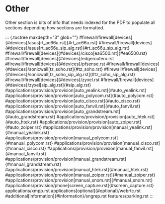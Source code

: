# Other

Other section is bits of info that needs indexed for the PDF to populate
all sections depending how sections are formatted.

::: {.toctree maxdepth="3" glob=""}
#firewall/firewall[devices]{#devices}/asus[rt_ac66u.rst]{#rt_ac66u.rst}
#firewall/firewall[devices]{#devices}/asus[rt_ac66u_sip_alg.rst]{#rt_ac66u_sip_alg.rst}
#firewall/firewall[devices]{#devices}/cisco[ea6500.rst]{#ea6500.rst}
#firewall/firewall[devices]{#devices}/edgerouterx.rst
#firewall/firewall[devices]{#devices}/pfsense.rst
#firewall/firewall[devices]{#devices}/sonicwall[tz_soho.rst]{#tz_soho.rst}
#firewall/firewall[devices]{#devices}/sonicwall[tz_soho_sip_alg.rst]{#tz_soho_sip_alg.rst}
#firewall/firewall[devices]{#devices}/zyxel.rst
#firewall/firewall[devices]{#devices}/zyxel[sip_alg.rst]{#sip_alg.rst}
#applications/provision/provision[auto_yealink.rst]{#auto_yealink.rst}
#applications/provision/provision[auto_polycom.rst]{#auto_polycom.rst}
#applications/provision/provision[auto_cisco.rst]{#auto_cisco.rst}
#applications/provision/provision[auto_fanvil.rst]{#auto_fanvil.rst}
#applications/provision/provision[auto_grandstream.rst]{#auto_grandstream.rst}
#applications/provision/provision[auto_htek.rst]{#auto_htek.rst}
#applications/provision/provision[auto_zoiper.rst]{#auto_zoiper.rst}
#applications/provision/provision[manual_yealink.rst]{#manual_yealink.rst}
#applications/provision/provision[manual_polycom.rst]{#manual_polycom.rst}
#applications/provision/provision[manual_cisco.rst]{#manual_cisco.rst}
#applications/provision/provision[manual_fanvil.rst]{#manual_fanvil.rst}
#applications/provision/provision[manual_grandstream.rst]{#manual_grandstream.rst}
#applications/provision/provision[manual_htek.rst]{#manual_htek.rst}
#applications/provision/provision[manual_zoiper.rst]{#manual_zoiper.rst}
#applications/provision/provision[manual_snom.rst]{#manual_snom.rst}
#applications/provision/phone[screen_capture.rst]{#screen_capture.rst}
applications/xmpp.rst applications[optional]{#optional}/webrtc.rst
#additional[information]{#information}/sngrep.rst features/parking.rst
:::

